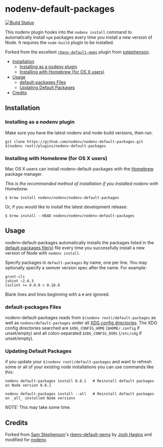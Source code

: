 # nodenv-default-packages

[![Build Status](https://travis-ci.org/nodenv/nodenv-default-packages.svg?branch=master)](https://travis-ci.org/nodenv/nodenv-default-packages)

This nodenv plugin hooks into the `nodenv install` command to automatically install `npm` packages every time you install a new version of Node.
It requires the `node-build` plugin to be installed.

Forked from the excellent [`rbenv-default-gems`][rbenv-default-gems] plugin from [sstephenson][sstephenson].

<!-- toc -->

- [Installation](#installation)
  * [Installing as a nodenv plugin](#installing-as-a-nodenv-plugin)
  * [Installing with Homebrew (for OS X users)](#installing-with-homebrew-for-os-x-users)
- [Usage](#usage)
  * [default-packages Files](#default-packages-files)
  * [Updating Default Packages](#updating-default-packages)
- [Credits](#credits)

<!-- tocstop -->

## Installation

### Installing as a nodenv plugin

Make sure you have the latest nodenv and node-build versions, then run:

    git clone https://github.com/nodenv/nodenv-default-packages.git $(nodenv root)/plugins/nodenv-default-packages

### Installing with Homebrew (for OS X users)

Mac OS X users can install nodenv-default-packages with the [Homebrew](http://brew.sh) package manager.

*This is the recommended method of installation if you installed nodenv with Homebrew.*

```
$ brew install nodenv/nodenv/nodenv-default-packages
```

Or, if you would like to install the latest development release:

```
$ brew install --HEAD nodenv/nodenv/nodenv-default-packages
```

## Usage

nodenv-default-packages automatically installs the packages listed in the [default-packages file(s)](#default-packages-files) file every time you successfully install a new version of Node with `nodenv install`.

Specify packages in `default-packages` by name, one per line.
You may optionally specify a semver version spec after the name. For example:

    grunt-cli
    jshint ~2.6.3
    csslint >= 0.9.0 < 0.10.0

Blank lines and lines beginning with a `#` are ignored.

### default-packages Files

nodenv-default-packages reads from `$(nodenv root)/default-packages` as well as `nodenv/default-packages` under all [XDG config directories][xdg].
The XDG config directories searched are `$XDG_CONFIG_HOME` (`$HOME/.config` if unset/empty) and all colon-separated `$XDG_CONFIG_DIRS` (`/etc/xdg` if unset/empty).

### Updating Default Packages

if you update your `$(nodenv root)/default-packages` and want to refresh some or all of your existing node installations you can use commands like this:

    nodenv default-packages install 8.8.1   # Reinstall default packages on Node version 8.8.1

    nodenv default-packages install --all   # Reinstall default packages on _all_ installed Node versions

*NOTE:* This may take some time.

## Credits

Forked from [Sam Stephenson][sstephenson]'s [rbenv-default-gems][] by [Josh Hagins][jawshooah] and modified for [nodenv][].

[sstephenson]: https://github.com/sstephenson
[rbenv-default-gems]: https://github.com/rbenv/rbenv-default-gems
[jawshooah]: https://github.com/jawshooah
[nodenv]: https://github.com/nodenv/nodenv
[xdg]: https://specifications.freedesktop.org/basedir-spec/basedir-spec-latest.html
